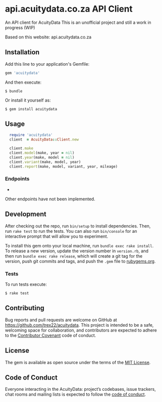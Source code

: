 # api.acuitydata.co.za API Client
An API client for AcuityData
This is an unofficial project and still a work in progress (WIP)

Based on this website: api.acuitydata.co.za

## Installation

Add this line to your application's Gemfile:

```ruby
gem 'acuitydata'
```

And then execute:

    $ bundle

Or install it yourself as:

    $ gem install acuitydata

## Usage

```ruby
  require 'acuitydata'
  client  = AcuityData::Client.new

  client.make
  client.model(make, year = nil)
  client.year(make, model = nil)
  client.variant(make, model, year)
  client.report(make, model, variant, year, mileage)
```

### Endpoints
-

Other endpoints have not been implemented.

## Development

After checking out the repo, run `bin/setup` to install dependencies. Then, run `rake test` to run the tests. You can also run `bin/console` for an interactive prompt that will allow you to experiment.

To install this gem onto your local machine, run `bundle exec rake install`. To release a new version, update the version number in `version.rb`, and then run `bundle exec rake release`, which will create a git tag for the version, push git commits and tags, and push the `.gem` file to [rubygems.org](https://rubygems.org).

### Tests
To run tests execute:

    $ rake test

## Contributing

Bug reports and pull requests are welcome on GitHub at https://github.com/trex22/acuitydata. This project is intended to be a safe, welcoming space for collaboration, and contributors are expected to adhere to the [Contributor Covenant](http://contributor-covenant.org) code of conduct.

## License

The gem is available as open source under the terms of the [MIT License](https://opensource.org/licenses/MIT).

## Code of Conduct

Everyone interacting in the AcuityData: project’s codebases, issue trackers, chat rooms and mailing lists is expected to follow the [code of conduct](https://github.com/trex22/acuitydata/blob/master/CODE_OF_CONDUCT.md).
